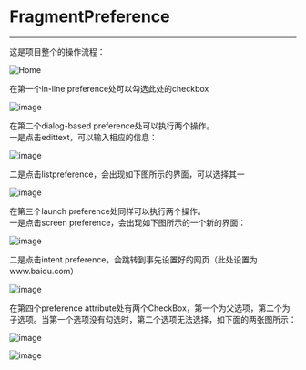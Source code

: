 # FragmentPreference
***
这是项目整个的操作流程：  

![Home](https://raw.githubusercontent.com/windarain/picture/master/FragmentPreference/fragment.gif)  

在第一个ln-line preference处可以勾选此处的checkbox  
  
![image](https://raw.githubusercontent.com/windarain/picture/master/FragmentPreference/1.png)  

在第二个dialog-based preference处可以执行两个操作。  
一是点击edittext，可以输入相应的信息：  

![image](https://raw.githubusercontent.com/windarain/picture/master/FragmentPreference/2.png)  

二是点击listpreference，会出现如下图所示的界面，可以选择其一  

![image](https://raw.githubusercontent.com/windarain/picture/master/FragmentPreference/3.png)  

在第三个launch preference处同样可以执行两个操作。  
一是点击screen preference，会出现如下图所示的一个新的界面：  

![image](https://raw.githubusercontent.com/windarain/picture/master/FragmentPreference/4.png)

二是点击intent preference，会跳转到事先设置好的网页（此处设置为www.baidu.com）  

![image](https://raw.githubusercontent.com/windarain/picture/master/FragmentPreference/5.png)

在第四个preference attribute处有两个CheckBox，第一个为父选项，第二个为子选项。当第一个选项没有勾选时，第二个选项无法选择，如下面的两张图所示：  

![image](https://raw.githubusercontent.com/windarain/picture/master/FragmentPreference/6.png)

![image](https://raw.githubusercontent.com/windarain/picture/master/FragmentPreference/7.png)